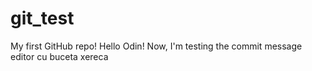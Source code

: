 # git_test
My first GitHub repo!
Hello Odin!
Now, I'm testing the commit message editor
cu
buceta
xereca